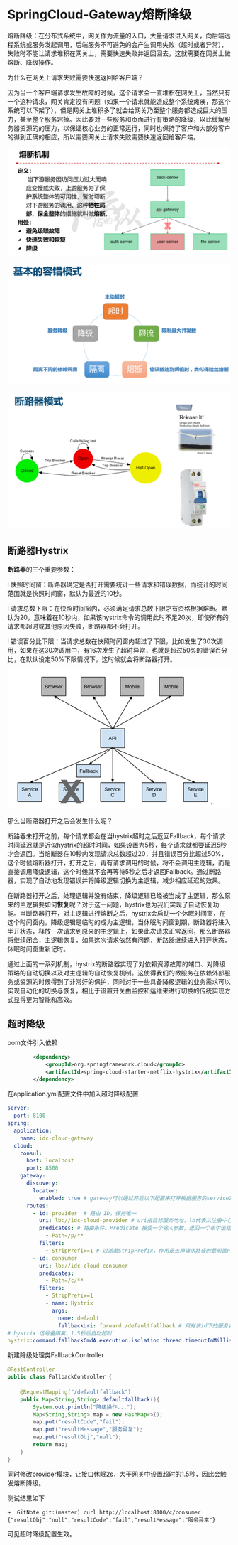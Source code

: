 # SpringCloud-Gateway熔断降级

熔断降级：在分布式系统中，网关作为流量的入口，大量请求进入网关，向后端远程系统或服务发起调用，后端服务不可避免的会产生调用失败（超时或者异常），失败时不能让请求堆积在网关上，需要快速失败并返回回去，这就需要在网关上做熔断、降级操作。

为什么在网关上请求失败需要快速返回给客户端？

因为当一个客户端请求发生故障的时候，这个请求会一直堆积在网关上，当然只有一个这种请求，网关肯定没有问题（如果一个请求就能造成整个系统瘫痪，那这个系统可以下架了），但是网关上堆积多了就会给网关乃至整个服务都造成巨大的压力，甚至整个服务宕掉。因此要对一些服务和页面进行有策略的降级，以此缓解服务器资源的的压力，以保证核心业务的正常运行，同时也保持了客户和大部分客户的得到正确的相应，所以需要网关上请求失败需要快速返回给客户端。



![熔断机制](../assets/熔断机制.png)



![容错模式](../assets/容错模式.png)



![断路器模式](../assets/断路器模式.png)



## 断路器Hystrix

**断路器**的三个重要参数：

l 快照时间窗：断路器确定是否打开需要统计一些请求和错误数据，而统计的时间范围就是快照时间窗，默认为最近的10秒。

l 请求总数下限：在快照时间窗内，必须满足请求总数下限才有资格根据熔断。默认为20，意味着在10秒内，如果该hystrix命令的调用此时不足20次，即使所有的请求都超时或其他原因失败，断路器都不会打开。

l 错误百分比下限：当请求总数在快照时间窗内超过了下限，比如发生了30次调用，如果在这30次调用中，有16次发生了超时异常，也就是超过50%的错误百分比，在默认设定50%下限情况下，这时候就会将断路器打开。

![断路器图示](../assets/断路器图示.png)

那么当断路器打开之后会发生什么呢？

断路器未打开之前，每个请求都会在当hystrix超时之后返回Fallback，每个请求时间延迟就是近似hystrix的超时时间，如果设置为5秒，每个请求就都要延迟5秒才会返回。当熔断器在10秒内发现请求总数超过20，并且错误百分比超过50%，这个时候熔断器打开，打开之后，再有请求调用的时候，将不会调用主逻辑，而是直接调用降级逻辑，这个时候就不会再等待5秒之后才返回Fallback。通过断路器，实现了自动地发现错误并将降级逻辑切换为主逻辑，减少相应延迟的效果。

在断路器打开之后，处理逻辑并没有结束，降级逻辑已经被当成了主逻辑，那么原来的主逻辑要如何**恢复**呢？对于这一问题，hystrix也为我们实现了自动恢复功能。当断路器打开，对主逻辑进行熔断之后，hystrix会启动一个休眠时间窗，在这个时间窗内，降级逻辑是临时的成为主逻辑，当休眠时间窗到期，断路器将进入半开状态，释放一次请求到原来的主逻辑上，如果此次请求正常返回，那么断路器将继续闭合，主逻辑恢复，如果这次请求依然有问题，断路器继续进入打开状态，休眠时间窗重新记时。

通过上面的一系列机制，hystrix的断路器实现了对依赖资源故障的端口、对降级策略的自动切换以及对主逻辑的自动恢复机制。这使得我们的微服务在依赖外部服务或资源的时候得到了非常好的保护，同时对于一些具备降级逻辑的业务需求可以实现自动化的切换与恢复，相比于设置开关由监控和运维来进行切换的传统实现方式显得更为智能和高效。





## 超时降级

pom文件引入依赖

```xml
        <dependency>
            <groupId>org.springframework.cloud</groupId>
            <artifactId>spring-cloud-starter-netflix-hystrix</artifactId>
        </dependency>
```



在application.yml配置文件中加入超时降级配置

```yaml
server:
  port: 8100
spring:
  application:
    name: idc-cloud-gateway
  cloud:
    consul:
      host: localhost
      port: 8500
    gateway:
      discovery:
        locator:
          enabled: true # gateway可以通过开启以下配置来打开根据服务的serviceId来匹配路由,默认是大写
      routes:
        - id: provider  # 路由 ID，保持唯一
          uri: lb://idc-cloud-provider # uri指目标服务地址，lb代表从注册中心获取服务
          predicates: # 路由条件。Predicate 接受一个输入参数，返回一个布尔值结果。该接口包含多种默认方法来将 Predicate 组合成其他复杂的逻辑（比如：与，或，非）
            - Path=/p/**
          filters:
            - StripPrefix=1 # 过滤器StripPrefix，作用是去掉请求路径的最前面n个部分截取掉。StripPrefix=1就代表截取路径的个数为1，比如前端过来请求/test/good/1/view，匹配成功后，路由到后端的请求路径就会变成http://localhost:8888/good/1/view
        - id: consumer
          uri: lb://idc-cloud-consumer
          predicates:
            - Path=/c/**
          filters:
            - StripPrefix=1
            - name: Hystrix
              args:
                name: default
                fallbackUri: forward:/defaultfallback # 只有该id下的服务会降级
# hystrix 信号量隔离，1.5秒后自动超时
hystrix:command.fallbackCmdA.execution.isolation.thread.timeoutInMilliseconds: 1500

```

新建降级处理类FallbackController

```java
@RestController
public class FallbackController {

    @RequestMapping("/defaultfallback")
    public Map<String,String> defaultfallback(){
        System.out.println("降级操作...");
        Map<String,String> map = new HashMap<>();
        map.put("resultCode","fail");
        map.put("resultMessage","服务异常");
        map.put("resultObj","null");
        return map;
    }
}
```



同时修改provider模块，让接口休眠2s，大于网关中设置超时的1.5秒，因此会触发熔断降级。

测试结果如下

```shell
➜  GitNote git:(master) curl http://localhost:8100/c/consumer
{"resultObj":"null","resultCode":"fail","resultMessage":"服务异常"}
```

可见超时降级配置生效。

